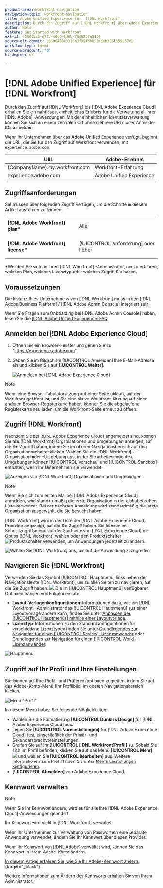 ```yaml
---
product-area: workfront-navigation
navigation-topic: workfront-navigation
title: Adobe Unified Experience für  [!DNL Workfront]
description: Durch den Zugriff auf [!DNL Workfront] über Adobe Experience Cloud erhalten Sie ein nahtloses, einheitliches Erlebnis für die Verwaltung all Ihrer Adobe-Anwendungen.
author: Nolan
feature: Get Started with Workfront
exl-id: 458631a2-d77d-46d6-8d6b-7008237e5154
source-git-commit: e6688408c3316a3f99fdb051adeb306f359057d1
workflow-type: tm+mt
source-wordcount: '0'
ht-degree: 0%

---
```


# [!DNL Adobe Unified Experience] für [!DNL Workfront]

Durch den Zugriff auf [!DNL Workfront] bis [!DNL Adobe Experience Cloud] erhalten Sie ein nahtloses, einheitliches Erlebnis für die Verwaltung all Ihrer [!DNL Adobe] -Anwendungen. Mit der einheitlichen Identitätsverwaltung können Sie sich an einem zentralen Ort ohne mehrere URLs oder Anmelde-IDs anmelden.

Wenn Ihr Unternehmen über das Adobe Unified Experience verfügt, beginnt die URL, die Sie für den Zugriff auf Workfront verwenden, mit `experience.adobe.com`.

| URL | Adobe-Erlebnis |
|------------|------------|
| (CompanyName).my.workfront.com | Workfront-Erfahrung |
| experience.adobe.com | Adobe Unified Experience |

## Zugriffsanforderungen

Sie müssen über folgenden Zugriff verfügen, um die Schritte in diesem Artikel ausführen zu können:

<table style="table-layout:auto"> 
 <col> 
 <col> 
 <tbody> 
  <tr> 
   <td role="rowheader"><strong>[!DNL Adobe Workfront] plan*</strong></td> 
   <td> <p>Alle</p> </td> 
  </tr> 
  <tr> 
   <td role="rowheader"><strong>[!DNL Adobe Workfront] license*</strong></td> 
   <td> <p>[!UICONTROL Anforderung] oder höher</p> </td> 
  </tr> 
 </tbody> 
</table>

&#42;Wenden Sie sich an Ihren [!DNL Workfront] -Administrator, um zu erfahren, welchen Plan, welchen Lizenztyp oder welchen Zugriff Sie haben.

## Voraussetzungen

Die Instanz Ihres Unternehmens von [!DNL Workfront] muss in den [!DNL Adobe Business Platform] / [!DNL Adobe Admin Console] integriert sein.

Wenn Sie Fragen zum Onboarding bei [!DNL Adobe Admin Console] haben, lesen Sie die [[!DNL Adobe Unified Experience] FAQ](/help/quicksilver/workfront-basics/navigate-workfront/workfront-navigation/unified-experience-faq.md/).

## Anmelden bei [!DNL Adobe Experience Cloud]

1. Öffnen Sie ein Browser-Fenster und gehen Sie zu &quot;<https://experience.adobe.com>&quot;.
1. Geben Sie im Bildschirm [!UICONTROL Anmelden] Ihre E-Mail-Adresse ein und klicken Sie auf **[!UICONTROL Weiter]**.

   ![Anmelden bei [!DNL Adobe Experience Cloud]](assets/aec-login-page.png)

>[!NOTE]
>
>Wenn eine Browser-Tabulatorsitzung auf einer Seite abläuft, auf der Workfront geöffnet ist, und Sie eine aktive Workfront-Sitzung auf einer anderen Browser-Registerkarte haben, können Sie die abgelaufene Registerkarte neu laden, um die Workfront-Seite erneut zu öffnen.

## Zugriff [!DNL Workfront]

Nachdem Sie bei [!DNL Adobe Experience Cloud] angemeldet sind, können Sie alle [!DNL Workfront] Organisationen und Umgebungen anzeigen, auf die Sie Zugriff haben, indem Sie im oberen Navigationsbereich auf den Organisationsschalter klicken. Wählen Sie die [!DNL Workfront] -Organisation oder -Umgebung aus, in der Sie arbeiten möchten. Umgebungen können [!UICONTROL Vorschau] und [!UICONTROL Sandbox] enthalten, wenn Ihr Unternehmen sie verwendet.

![Anzeigen von [!DNL Workfront] Organisationen und Umgebungen](assets/aec-view-all-orgs.png)

>[!NOTE]
>
>Wenn Sie sich zum ersten Mal bei [!DNL Adobe Experience Cloud] anmelden, wird standardmäßig die erste Organisation in der alphabetischen Liste verwendet. Bei der nächsten Anmeldung wird standardmäßig die letzte Organisation ausgewählt, die Sie besucht haben.

[!DNL Workfront] wird in der Liste der [!DNL Adobe Experience Cloud] Produkte angezeigt, auf die Sie Zugriff haben. Sie können im Schnellzugriffsmenü auf der Startseite von [!DNL Experience Cloud] die Option [!DNL Workfront] wählen oder den Produktschalter ![Produktschalter](assets/main-menu-icon.png) verwenden, um Anwendungen jederzeit zu ändern.

![Wählen Sie [!DNL Workfront] aus, um auf die Anwendung zuzugreifen](assets/aec-product-switcher.png)

## Navigieren Sie [!DNL Workfront]

Verwenden Sie das Symbol [!UICONTROL Hauptmenü] links neben der Navigationsleiste [!DNL Workfront], um zu allen Seiten zu navigieren, auf die Sie Zugriff haben. ![](assets/main-menu-icon-left-nav.png) Die im [!UICONTROL Hauptmenü] verfügbaren Optionen hängen von Folgendem ab:

* **Layout-Vorlagenkonfigurationen**: Informationen dazu, wie ein [!DNL Workfront] -Administrator das [!UICONTROL Hauptmenü] aus einer Layoutvorlage ändern kann, finden Sie unter [Anpassen des [!UICONTROL Hauptmenüs] mithilfe einer Layoutvorlage](/help/quicksilver/administration-and-setup/customize-workfront/use-layout-templates/customize-main-menu.md).
* **Lizenztyp**: Informationen zu den Standardkonfigurationen für verschiedene Lizenztypen finden Sie unter [Grundlegendes zur Navigation für einen [!UICONTROL Review]-Lizenzanwender](/help/quicksilver/workfront-basics/navigate-workfront/workfront-navigation/reviewer-global-navigation-bar.md) oder [Grundlegendes zur Navigation für einen [!UICONTROL Work]-Lizenzanwender](/help/quicksilver/workfront-basics/navigate-workfront/workfront-navigation/worker-global-navigation-bar.md).

![Hauptmenü](assets/main-menu-options-left-nav.png)

## Zugriff auf Ihr Profil und Ihre Einstellungen

Sie können auf Ihre Profil- und Präferenzoptionen zugreifen, indem Sie auf das Adobe-Konto-Menü (Ihr Profilbild) im oberen Navigationsbereich klicken.

![Menü &quot;Profil&quot;](assets/aec-profile-picture-menu.png)

In diesem Menü haben Sie folgende Möglichkeiten:

* Wählen Sie die Formatierung **[!UICONTROL Dunkles Design]** für [!DNL Adobe Experience Cloud] aus.
* Legen Sie **[!UICONTROL Voreinstellungen]** für [!DNL Adobe Experience Cloud] fest, einschließlich der Primär- und Sekundarsprachvoreinstellungen.
* Greifen Sie auf Ihr **[!UICONTROL [!DNL Workfront]Profil]** zu. Sobald Sie sich im Profil befinden, klicken Sie auf das Menü **[!UICONTROL Mehr]** ![](assets/more-icon.png) und wählen Sie **[!UICONTROL Bearbeiten]** aus. Weitere Informationen zum Profil finden Sie unter [Meine Einstellungen konfigurieren](/help/quicksilver/workfront-basics/manage-your-account-and-profile/configuring-your-user-profile/configure-my-settings.md).
* **[!UICONTROL Abmelden]** von Adobe Experience Cloud.

## Kennwort verwalten

>[!NOTE]
>
>Wenn Sie Ihr Kennwort ändern, wird es für alle Ihre [!DNL Adobe Experience Cloud]-Anwendungen geändert.

Ihr Kennwort wird nicht in [!DNL Workfront] verwaltet.

Wenn Ihr Unternehmen zur Verwaltung von Passwörtern eine separate Anwendung verwendet, ändern Sie Ihr Kennwort über diesen Provider.

Wenn Ihr Kennwort von [!DNL Adobe] verwaltet wird, können Sie das Kennwort in Ihrem Adobe-Konto ändern.

[In diesem Artikel erfahren Sie, wie Sie Ihr Adobe-Kennwort ändern.](https://helpx.adobe.com/manage-account/using/change-or-reset-password.html){target="_blank"}

Weitere Informationen zum Ändern des Kennworts erhalten Sie von Ihrem Administrator.


